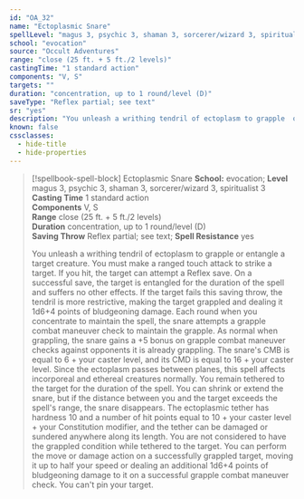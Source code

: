 ```yaml
---
id: "OA_32"
name: "Ectoplasmic Snare"
spellLevel: "magus 3, psychic 3, shaman 3, sorcerer/wizard 3, spiritualist 3"
school: "evocation"
source: "Occult Adventures"
range: "close (25 ft. + 5 ft./2 levels)"
castingTime: "1 standard action"
components: "V, S"
targets: ""
duration: "concentration, up to 1 round/level (D)"
saveType: "Reflex partial; see text"
sr: "yes"
description: "You unleash a writhing tendril of ectoplasm to grapple  or entangle a target creature. You must make a ranged touch attack to strike a target. If you hit, the target can attempt a Reflex save. On a successful save, the target is entangled for the duration of the spell and suffers no other effects. If the target fails this saving throw, the tendril is more restrictive, making the target grappled and dealing it 1d6+4 points of bludgeoning damage. Each round when you concentrate to maintain the spell, the snare attempts a grapple combat maneuver check to maintain the grapple. As normal when grappling, the snare gains a +5 bonus on grapple combat maneuver checks against opponents it is already grappling. The snare's CMB is equal to 6 + your caster level, and its CMD is equal to 16 + your caster level. Since the ectoplasm passes between planes, this spell affects incorporeal and ethereal creatures normally.  You remain tethered to the target for the duration of the spell. You can shrink or extend the snare, but if the distance between you and the target exceeds the spell's range, the snare disappears. The ectoplasmic tether has hardness 10 and a number of hit points equal to 10 + your caster level + your Constitution modifier, and the tether can be damaged or sundered anywhere along its length. You are not considered to have the grappled condition while tethered to the target. You can perform the move or damage action on a successfully grappled target, moving it up to half your speed or dealing an additional 1d6+4 points of bludgeoning damage to it on a successful grapple combat maneuver check. You can't pin your target."
known: false
cssclasses:
  - hide-title
  - hide-properties
---
```


> [!spellbook-spell-block] Ectoplasmic Snare
> **School:** evocation; **Level** magus 3, psychic 3, shaman 3, sorcerer/wizard 3, spiritualist 3
> **Casting Time** 1 standard action  
> **Components** V, S  
> **Range** close (25 ft. + 5 ft./2 levels)  
> **Duration** concentration, up to 1 round/level (D)  
> **Saving Throw** Reflex partial; see text; **Spell Resistance** yes
> 
> You unleash a writhing tendril of ectoplasm to grapple  or entangle a target creature. You must make a ranged touch attack to strike a target. If you hit, the target can attempt a Reflex save. On a successful save, the target is entangled for the duration of the spell and suffers no other effects. If the target fails this saving throw, the tendril is more restrictive, making the target grappled and dealing it 1d6+4 points of bludgeoning damage. Each round when you concentrate to maintain the spell, the snare attempts a grapple combat maneuver check to maintain the grapple. As normal when grappling, the snare gains a +5 bonus on grapple combat maneuver checks against opponents it is already grappling. The snare's CMB is equal to 6 + your caster level, and its CMD is equal to 16 + your caster level. Since the ectoplasm passes between planes, this spell affects incorporeal and ethereal creatures normally.  You remain tethered to the target for the duration of the spell. You can shrink or extend the snare, but if the distance between you and the target exceeds the spell's range, the snare disappears. The ectoplasmic tether has hardness 10 and a number of hit points equal to 10 + your caster level + your Constitution modifier, and the tether can be damaged or sundered anywhere along its length. You are not considered to have the grappled condition while tethered to the target. You can perform the move or damage action on a successfully grappled target, moving it up to half your speed or dealing an additional 1d6+4 points of bludgeoning damage to it on a successful grapple combat maneuver check. You can't pin your target.